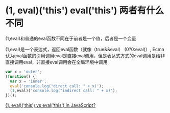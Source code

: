 # (1, eval)('this')  eval('this') 两者有什么不同 #

(1,eval)和普通的eval函数不同在于前者是一个值，后者是一个变量

(1,eval)是一个表达式，返回eval函数（就像（true&&eval） (0?0:eval)）,
Ecma 认为eval函数的引用调用eval是直接eval调用，但是表达式方式的eval调用是给非直接调用eval，非直接eval调用会在全局环境中调用

```javascript
var x = 'outer';
(function() {
  var x = 'inner';
  eval('console.log("direct call: " + x)'); 
  (1,eval)('console.log("indirect call: " + x)'); 
})();
```
[(1, eval)('this') vs eval('this') in JavaScript?](https://stackoverflow.com/questions/9107240/1-evalthis-vs-evalthis-in-javascript)

